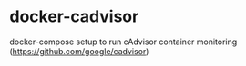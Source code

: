 # docker-cadvisor
docker-compose setup to run cAdvisor container monitoring (https://github.com/google/cadvisor)
